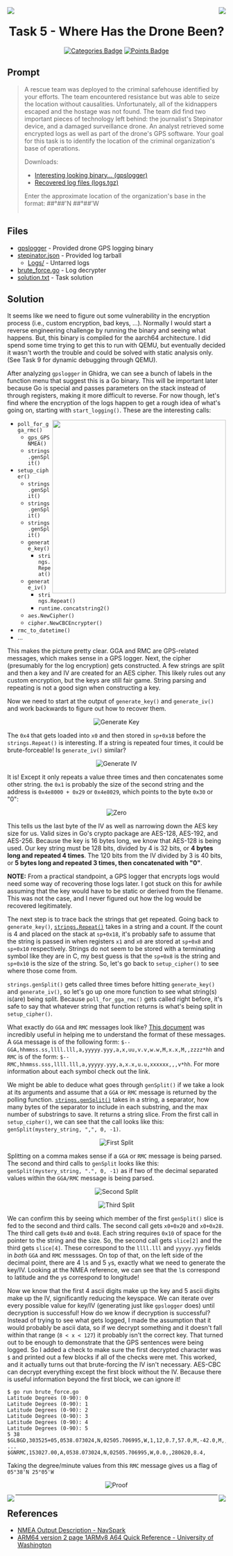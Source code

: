 <div align="center">
    <a href="/phase1/task4"><img src="/images/skip-back.svg" align="left"></a>
    <a href="/phase1/task6"><img src="/images/skip-forward.svg" align="right"></a>
</div>

<div align="center">

# Task 5 - Where Has the Drone Been?

[![Categories Badge](/images/Categories-Reverse%20Engineering%2C%20Cryptography-BrightGreen.svg)](https://shields.io/)
[![Points Badge](/images/Points-1300-blue.svg)](https://shields.io/)
</div>

## Prompt

> A rescue team was deployed to the criminal safehouse identified by your efforts. The team encountered resistance but was able to seize the location without causalities. Unfortunately, all of the kidnappers escaped and the hostage was not found. The team did find two important pieces of technology left behind: the journalist's Stepinator device, and a damaged surveillance drone. An analyst retrieved some encrypted logs as well as part of the drone's GPS software. Your goal for this task is to identify the location of the criminal organization's base of operations.
>
> Downloads:
> * [Interesting looking binary... (gpslogger)](https://codebreaker.ltsnet.net/files/task4/gpslogger)
> * [Recovered log files (logs.tgz)](https://codebreaker.ltsnet.net/files/task4/logs.tgz)
>
> Enter the approximate location of the organization's base in the format: ##°##'N ##°##'W
> ```
> ```

## Files

* [gpslogger](/phase1/task5/gpslogger) - Provided drone GPS logging binary
* [stepinator.json](/phase1/task5/logs.tz) - Provided log tarball
    - [Logs/](/phase1/task5/Logs/) - Untarred logs
* [brute_force.go](/phase1/task5/brute_force.go) - Log decrypter
* [solution.txt](./solution.txt) - Task solution

## Solution

It seems like we need to figure out some vulnerability in the encryption process (i.e., custom encryption, bad keys, ...). Normally I would start a reverse engineering challenge by running the binary and seeing what happens. But, this binary is compiled for the aarch64 architecture. I did spend some time trying to get this to run with QEMU, but eventually decided it wasn't worth the trouble and could be solved with static analysis only. (See Task 9 for dynamic debugging through QEMU).


After analyzing `gpslogger` in Ghidra, we can see a bunch of labels in the function menu that suggest this is a Go binary. This will be important later because Go is special and passes parameters on the stack instead of through registers, making it more difficult to reverse. For now though, let's find where the encryption of the logs happen to get a rough idea of what's going on, starting with `start_logging()`. These are the interesting calls:

<img src="images/go.png" align="right" height="400">

* `poll_for_gga_rmc()`
    - `gps_GPSNMEA()`
    - `strings.genSplit()`
* `setup_cipher()`
    - `strings.genSplit()`
    - `strings.genSplit()`
    - `strings.genSplit()`
    - `generate_key()`
        - `strings.Repeat()`
    - `generate_iv()`
        - `strings.Repeat()`
        - `runtime.concatstring2()`
    - `aes.NewCipher()`
    - `cipher.NewCBCEncrypter()`
* `rmc_to_datetime()`
* ...

This makes the picture pretty clear. GGA and RMC are GPS-related messages, which makes sense in a GPS logger. Next, the cipher (presumably for the log encryption) gets constructed. A few strings are split and then a key and IV are created for an AES cipher. This likely rules out any custom encryption, but the keys are still fair game. String parsing and repeating is not a good sign when constructing a key. 

Now we need to start at the output of `generate_key()` and `generate_iv()` and work backwards to figure out how to recover them. 

<div align="center">

![Generate Key](images/generate_key.png)
</div>

The `0x4` that gets loaded into `x0` and then stored in `sp+0x18`  before the `strings.Repeat()` is interesting. If a string is repeated four times, it could be brute-forceable! Is `generate_iv()` similar?

<div align="center">

![Generate IV](images/generate_iv.png)
</div>

It is! Except it only repeats a value three times and then concatenates some other string. the `0x1` is probably the size of the second string and the address is `0x4e8000 + 0x29` or `0x4e8029`, which points to the byte `0x30` or "0":

<div align="center">

![Zero](images/zero.png)
</div>

This tells us the last byte of the IV as well as narrowing down the AES key size for us. Valid sizes in Go's crypto package are AES-128, AES-192, and AES-256. Because the key is 16 bytes long, we know that AES-128 is being used. Our key string must be 128 bits, divided by 4 is 32 bits, or **4 bytes long and repeated 4 times**. The 120 bits from the IV divided by 3 is 40 bits, or **5 bytes long and repeated 3 times, then concatenated with "0"**.

**NOTE:** From a practical standpoint, a GPS logger that encrypts logs would need some way of recovering those logs later. I got stuck on this for awhile assuming that the key would have to be static or derived from the filename. This was not the case, and I never figured out how the log would be recovered legitimately.

The next step is to trace back the strings that get repeated. Going back to `generate_key()`, [`strings.Repeat()`](https://golang.org/pkg/strings/#Repeat) takes in a string and a count. If the count is 4 and placed on the stack at `sp+0x18`, it's probably safe to assume that the string is passed in when registers `x1` and `x0` are stored at `sp+0x8` and `sp+0x10` respectively. Strings do not seem to be stored with a terminating symbol like they are in C, my best guess is that the `sp+0x8` is the string and `sp+0x10` is the size of the string. So, let's go back to `setup_cipher()` to see where those come from. 

`strings.genSplit()` gets called three times before hitting `generate_key()` and `generate_iv()`, so let's go up one more function to see what string(s) is(are) being split. Because `poll_for_gga_rmc()` gets called right before, it's safe to say that whatever string that function returns is what's being split in `setup_cipher()`. 

What exactly do `GGA` and `RMC` messages look like? [This document](https://navspark.mybigcommerce.com/content/NMEA_Format_v0.1.pdf) was incredibly useful in helping me to understand the format of these messages. A `GGA` message is of the following form: `$--GGA,hhmmss.ss,llll.lll,a,yyyyy.yyy,a,x,uu,v.v,w.w,M,x.x,M,,zzzz*hh` and `RMC` is of the form: `$--RMC,hhmmss.sss,llll.lll,a,yyyyy.yyy,a,x.x,u.u,xxxxxx,,,v*hh`. For more information about each symbol check out the link. 

We might be able to deduce what goes through `genSplit()` if we take a look at its arguments and assume that a `GGA` or `RMC` message is returned by the polling function. [`strings.genSplit()`](https://golang.org/src/strings/strings.go?s=5312:5365#L226) takes in a string, a separator, how many bytes of the separator to include in each substring, and the max number of substrings to save. It returns a string slice. From the first call in `setup_cipher()`, we can see that the call looks like this: `genSplit(mystery_string, ",", 0, -1)`. 

<div align="center">

![First Split](images/first_split.png)
</div>

Splitting on a comma makes sense if a `GGA` or `RMC` message is being parsed. The second and third calls to `genSplit` looks like this: `genSplit(mystery_string, ".", 0, -1)` as if two of the decimal separated values within the `GGA/RMC` message is being parsed.  

<div align="center">

![Second Split](images/second_split.png)
</div>
<div align="center">

![Third Split](images/third_split.png)
</div>

We can confirm this by seeing which member of the first `genSplit()` slice is fed to the second and third calls. The second call gets `x0+0x20` and `x0+0x28`. The third call gets `0x40` and `0x48`. Each string requires `0x10` of space for the pointer to the string and the size. So, the second call gets `slice[2]` and the third gets `slice[4]`. These correspond to the `llll.lll` and `yyyyy.yyy` fields in *both* `GGA` and `RMC` messsages. On top of that, on the left side of the decimal point, there are 4 `l`s and 5 `y`s, exactly what we need to generate the key/IV. Looking at the NMEA reference, we can see that the `l`s correspond to latitude and the `y`s correspond to longitude!

Now we know that the first 4 ascii digits make up the key and 5 ascii digits make up the IV, significantly reducing the keyspace. We can iterate over every possible value for key/IV (generating just like `gpslogger` does) until decryption is successful! How do we know if decryption is successful? Instead of trying to see what gets logged, I made the assumption that it would probably be ascii data, so if we decrypt something and it doesn't fall within that range (`8 < x < 127`) it probably isn't the correct key. That turned out to be enough to demonstrate that the GPS sentences were being logged. So I added a check to make sure the first decrypted character was `$` and printed out a few blocks if all of the checks were met. This worked, and it actually turns out that brute-forcing the IV isn't necessary. AES-CBC can decrypt everything except the first block without the IV. Because there is useful information beyond the first block, we can ignore it!

```
$ go run brute_force.go
Latitude Degrees (0-90): 0
Latitude Degrees (0-90): 1
Latitude Degrees (0-90): 2
Latitude Degrees (0-90): 3
Latitude Degrees (0-90): 4
Latitude Degrees (0-90): 5
5 38 $GLBGD,303525+05,0538.073024,N,02505.706995,W,1,12,0.7,57.0,M,-42.0,M,,*75
...
$GNRMC,153027.00,A,0538.073024,N,02505.706995,W,0.0,,280620,8.4,
```

Taking the degree/minute values from this `RMC` message gives us a flag of `05°38'N 25°05'W`

<div align="center">

![Proof](images/proof.png)
</div>

<div align="center">
    <a href="/phase1/task4"><img src="/images/skip-back.svg" align="left"></a>
    <a href="/phase1/task6"><img src="/images/skip-forward.svg" align="right"></a>
</div>

---

## References

* [NMEA Output Description - NavSpark](https://navspark.mybigcommerce.com/content/NMEA_Format_v0.1.pdf)
* [ARM64 version 2 page 1ARMv8 A64 Quick Reference - University of Washington](https://courses.cs.washington.edu/courses/cse469/18wi/Materials/arm64.pdf)
